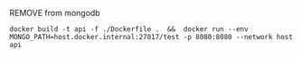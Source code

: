 REMOVE from mongodb 
```
docker build -t api -f ./Dockerfile .  &&  docker run --env MONGO_PATH=host.docker.internal:27017/test -p 8080:8080 --network host api
```
